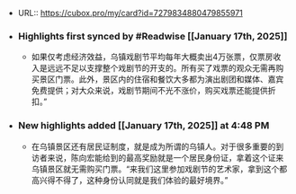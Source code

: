 - URL:: https://cubox.pro/my/card?id=7279834880479855971
- ### Highlights first synced by #Readwise [[January 17th, 2025]]
    - 如果仅考虑经济效益，乌镇戏剧节平均每年大概卖出4万张票，仅票房收入是远远不足以支撑整个戏剧节的开支的。所有买了戏票的观众无需再购买景区门票。此外，景区内的住宿和餐饮大多都为演出剧团和媒体、嘉宾免费提供；对大众来说，戏剧节期间不光不涨价，购买戏票还能提供折扣。”
- ### New highlights added [[January 17th, 2025]] at 4:48 PM
    - 在乌镇景区还有居民证制度，就是成为所谓的乌镇人。对于很多重要的到访者来说，陈向宏能给到的最高奖励就是一个居民身份证，拿着这个证来乌镇景区就无需购买门票。“来我们这里参加戏剧节的艺术家，拿到这个都高兴得不得了，这种身份认同就是我们体验的最好境界。”
